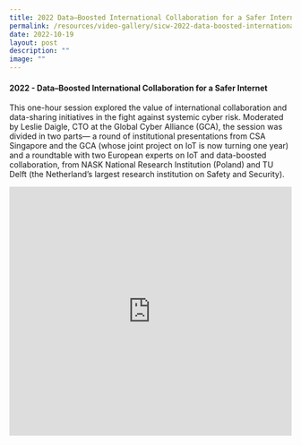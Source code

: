 ```yaml
---
title: 2022 Data–Boosted International Collaboration for a Safer Internet
permalink: /resources/video-gallery/sicw-2022-data-boosted-international-collaboration/
date: 2022-10-19
layout: post
description: ""
image: ""
---
```

#### **2022 - Data–Boosted International Collaboration for a Safer Internet**

This one-hour session explored the value of international collaboration and data-sharing initiatives in the fight against systemic cyber risk. Moderated by Leslie Daigle, CTO at the Global Cyber Alliance (GCA), the session was divided in two parts— a round of institutional presentations from CSA Singapore and the GCA (whose joint project on IoT is now turning one year) and a roundtable with two European experts on IoT and data-boosted collaboration, from NASK National Research Institution (Poland) and TU Delft (the Netherland’s largest research institution on Safety and Security).

<iframe allowfullscreen="" allow="accelerometer; autoplay; clipboard-write; encrypted-media; gyroscope; picture-in-picture; web-share" frameborder="0" title="YouTube video player" src="https://www.youtube.com/embed/E9-188MaHis" width="100%" height="445"></iframe>